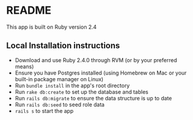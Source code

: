 # README

This app is built on Ruby version 2.4

## Local Installation instructions
- Download and use Ruby 2.4.0 through RVM (or by your preferred means)
- Ensure you have Postgres installed (using Homebrew on Mac or your built-in package manager on Linux)
- Run `bundle install` in the app's root directory
- Run `rake db:create` to set up the database and tables
- Run `rails db:migrate` to ensure the data structure is up to date
- Run `rails db:seed` to seed role data
- `rails s` to start the app
